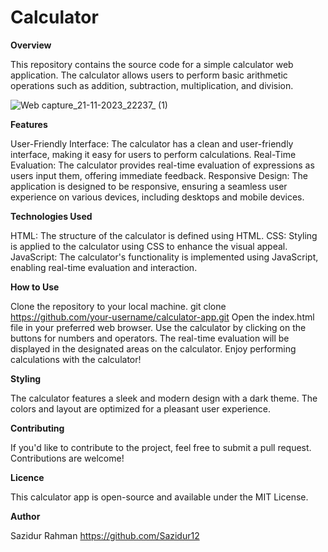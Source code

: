 # Calculator
**Overview**

This repository contains the source code for a simple calculator web application. The calculator allows users to perform basic arithmetic operations such as addition, subtraction, multiplication, and division.

![Web capture_21-11-2023_22237_ (1)](https://github.com/Sazidur12/Calculator/assets/149562280/102d52c6-f454-4989-a4f6-dffa2efb4f50)


**Features**

User-Friendly Interface: The calculator has a clean and user-friendly interface, making it easy for users to perform calculations.
Real-Time Evaluation: The calculator provides real-time evaluation of expressions as users input them, offering immediate feedback.
Responsive Design: The application is designed to be responsive, ensuring a seamless user experience on various devices, including desktops and mobile devices.

**Technologies Used**

HTML: The structure of the calculator is defined using HTML.
CSS: Styling is applied to the calculator using CSS to enhance the visual appeal.
JavaScript: The calculator's functionality is implemented using JavaScript, enabling real-time evaluation and interaction.

**How to Use**

Clone the repository to your local machine.
git clone https://github.com/your-username/calculator-app.git
Open the index.html file in your preferred web browser.
Use the calculator by clicking on the buttons for numbers and operators.
The real-time evaluation will be displayed in the designated areas on the calculator.
Enjoy performing calculations with the calculator!

**Styling**

The calculator features a sleek and modern design with a dark theme. The colors and layout are optimized for a pleasant user experience.

**Contributing**

If you'd like to contribute to the project, feel free to submit a pull request. Contributions are welcome!

**Licence**

This calculator app is open-source and available under the MIT License.

**Author**

Sazidur Rahman https://github.com/Sazidur12
